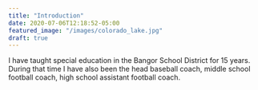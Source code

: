 ```yaml
---
title: "Introduction"
date: 2020-07-06T12:18:52-05:00
featured_image: "/images/colorado_lake.jpg"
draft: true
---
```

I have taught special education in the Bangor School District for 15 years. During that time I have also been the head baseball coach, middle school football coach, high school assistant football coach.
